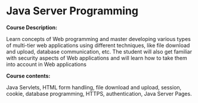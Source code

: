 <h1>Java Server Programming</h1>

<b>Course Description: </b><p>Learn concepts of Web programming and master developing various types of multi-tier web applications using different techniques, like file download and upload, database communication, etc. The student will also get familiar with security aspects of Web applications and will learn how to take them into account in Web applications</p>

<b>Course contents: </b><p>Java Servlets, HTML form handling, file download and upload, session, cookie, database programming, HTTPS, authentication, Java Server Pages.</p>
